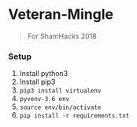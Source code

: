 # Veteran-Mingle
> For ShamHacks 2018

### Setup
1. Install python3
2. Install pip3
3. `pip3 install virtualenv`
4. `pyvenv-3.6 env`
5. `source env/bin/activate`
6. `pip install -r requirements.txt`

